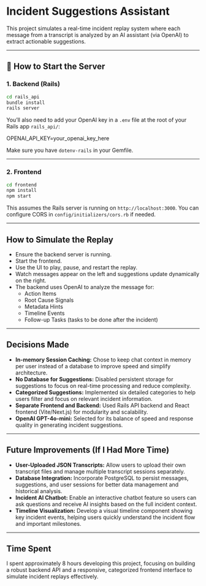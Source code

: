 # Incident Suggestions Assistant

This project simulates a real-time incident replay system where each message from a transcript is analyzed by an AI assistant (via OpenAI) to extract actionable suggestions.

---

## 🚀 How to Start the Server

### 1. Backend (Rails)

```bash
cd rails_api  
bundle install  
rails server
```

You’ll also need to add your OpenAI key in a `.env` file at the root of your Rails app `rails_api/`:

OPENAI_API_KEY=your_openai_key_here


Make sure you have `dotenv-rails` in your Gemfile.

---

### 2. Frontend

```bash
cd frontend
npm install
npm start
```


This assumes the Rails server is running on `http://localhost:3000`. You can configure CORS in `config/initializers/cors.rb` if needed.

---

## How to Simulate the Replay

- Ensure the backend server is running.
- Start the frontend.
- Use the UI to play, pause, and restart the replay.
- Watch messages appear on the left and suggestions update dynamically on the right.
- The backend uses OpenAI to analyze the message for:
  - Action Items
  - Root Cause Signals
  - Metadata Hints
  - Timeline Events
  - Follow-up Tasks (tasks to be done after the incident)

---

## Decisions Made

- **In-memory Session Caching:** Chose to keep chat context in memory per user instead of a database to improve speed and simplify architecture.
- **No Database for Suggestions:** Disabled persistent storage for suggestions to focus on real-time processing and reduce complexity.
- **Categorized Suggestions:** Implemented six detailed categories to help users filter and focus on relevant incident information.
- **Separate Frontend and Backend:** Used Rails API backend and React frontend (Vite/Next.js) for modularity and scalability.
- **OpenAI GPT-4o-mini:** Selected for its balance of speed and response quality in generating incident suggestions.

---

## Future Improvements (If I Had More Time)

- **User-Uploaded JSON Transcripts:** Allow users to upload their own transcript files and manage multiple transcript sessions separately.
- **Database Integration:** Incorporate PostgreSQL to persist messages, suggestions, and user sessions for better data management and historical analysis.
- **Incident AI Chatbot:** Enable an interactive chatbot feature so users can ask questions and receive AI insights based on the full incident context.
- **Timeline Visualization:** Develop a visual timeline component showing key incident events, helping users quickly understand the incident flow and important milestones.

---

## Time Spent

I spent approximately 8 hours developing this project, focusing on building a robust backend API and a responsive, categorized frontend interface to simulate incident replays effectively.
